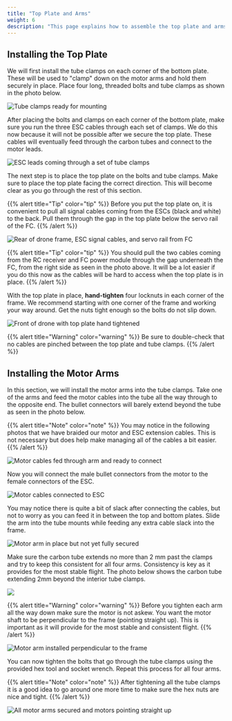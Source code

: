```yaml
---
title: "Top Plate and Arms"
weight: 6
description: "This page explains how to assemble the top plate and arms, as well as plugging in the motor cables."
---
```


## Installing the Top Plate

We will first install the tube clamps on each corner of the bottom plate.
These will be used to "clamp" down on the motor arms and hold them securely in place.
Place four long, threaded bolts and tube clamps as shown in the photo below.

![Tube clamps ready for mounting](top_tube_mounts.jpg)

After placing the bolts and clamps on each corner of the bottom plate,
make sure you run the three ESC cables through each set of clamps.
We do this now because it will not be possible after we secure the top plate.
These cables will eventually feed through the carbon tubes and connect to
the motor leads.

![ESC leads coming through a set of tube clamps](tube_mounts_with_esc_wires.jpg)

The next step is to place the top plate on the bolts and tube clamps.
Make sure to place the top plate facing the correct direction.
This will become clear as you go through the rest of this section.

{{% alert title="Tip" color="tip" %}}
Before you put the top plate on, it is convenient to pull all signal cables coming
from the ESCs (black and white) to the back. Pull them through the gap
in the top plate below the servo rail of the FC.
{{% /alert %}}

![Rear of drone frame, ESC signal cables, and servo rail from FC](top_plate_rear.jpg)

{{% alert title="Tip" color="tip" %}}
You should pull the two cables coming from the RC receiver and FC power module
through the gap underneath the FC, from the right side as seen in the photo above.
It will be a lot easier if you do this now as the cables will be
hard to access when the top plate is in place.
{{% /alert %}}

With the top plate in place, **hand-tighten** four locknuts in each corner
of the frame. We recommend starting with one corner of the frame and working
your way around. Get the nuts tight enough so the bolts do not slip down.

![Front of drone with top plate hand tightened](top_plate_front.jpg)

{{% alert title="Warning" color="warning" %}}
Be sure to double-check that no cables are pinched between the
top plate and tube clamps.
{{% /alert %}}

## Installing the Motor Arms

In this section, we will install the motor arms into the tube clamps.
Take one of the arms and feed the motor cables into the tube all the way through
to the opposite end. The bullet connectors will barely extend beyond the
tube as seen in the photo below.

{{% alert title="Note" color="note" %}}
You may notice in the following photos that we have braided
our motor and ESC extension cables. This is not necessary but does
help make managing all of the cables a bit easier.
{{% /alert %}}

![Motor cables fed through arm and ready to connect](arm_with_cables.jpg)

Now you will connect the male bullet connectors from the motor to the
female connectors of the ESC.

![Motor cables connected to ESC](arm_with_esc_cables_attached.jpg)

You may notice there is quite a bit of slack after connecting the cables,
but not to worry as you can feed it in between the top and bottom plates.
Slide the arm into the tube mounts while feeding any extra cable slack into the frame.

![Motor arm in place but not yet fully secured](motor_and_arm_in_place.jpg)

Make sure the carbon tube extends no more than 2 mm past the clamps and try to keep
this consistent for all four arms. Consistency is key as it provides for the most
stable flight. The photo below shows the carbon tube extending 2mm beyond
the interior tube clamps.

![](motor_tube_clamp_closeup.jpg)

{{% alert title="Warning" color="warning" %}}
Before you tighten each arm all the way down make sure the motor is not askew.
You want the motor shaft to be perpendicular to the frame (pointing straight up).
This is important as it will provide for the most stable and consistent flight.
{{% /alert %}}

![Motor arm installed perpendicular to the frame](motor_straight_up.jpg)

You can now tighten the bolts that go through the tube clamps using
the provided hex tool and socket wrench. Repeat this process for all four arms.

{{% alert title="Note" color="note" %}}
After tightening all the tube clamps it is a good idea to go around one
more time to make sure the hex nuts are nice and tight.
{{% /alert %}}

![All motor arms secured and motors pointing straight up](motors_top_down.jpg)

